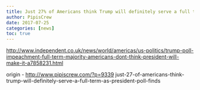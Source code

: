```yaml
---
title: Just 27% of Americans think Trump will definitely serve a full term as President, poll finds
author: PipisCrew
date: 2017-07-25
categories: [news]
toc: true
---
```


http://www.independent.co.uk/news/world/americas/us-politics/trump-poll-impeachment-full-term-majority-americans-dont-think-president-will-make-it-a7858231.html

origin - http://www.pipiscrew.com/?p=9339 just-27-of-americans-think-trump-will-definitely-serve-a-full-term-as-president-poll-finds
